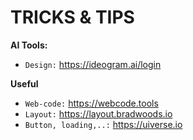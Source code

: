 # TRICKS & TIPS

**AI Tools:**
- `Design:` https://ideogram.ai/login

**Useful**
- `Web-code:` https://webcode.tools
- `Layout:` https://layout.bradwoods.io
- `Button, loading,..:` https://uiverse.io

